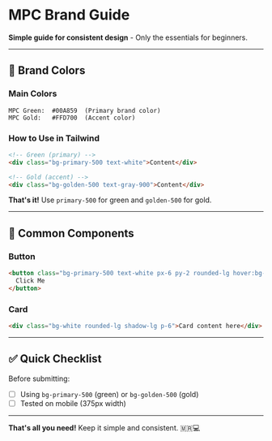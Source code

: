 # MPC Brand Guide

**Simple guide for consistent design** - Only the essentials for beginners.

---

## 🎨 Brand Colors

### Main Colors

```
MPC Green:  #00A859  (Primary brand color)
MPC Gold:   #FFD700  (Accent color)
```

### How to Use in Tailwind

```html
<!-- Green (primary) -->
<div class="bg-primary-500 text-white">Content</div>

<!-- Gold (accent) -->
<div class="bg-golden-500 text-gray-900">Content</div>
```

**That's it!** Use `primary-500` for green and `golden-500` for gold.

---

## 🎯 Common Components

### Button

```html
<button class="bg-primary-500 text-white px-6 py-2 rounded-lg hover:bg-primary-600">
  Click Me
</button>
```

### Card

```html
<div class="bg-white rounded-lg shadow-lg p-6">Card content here</div>
```

---

## ✅ Quick Checklist

Before submitting:

- [ ] Using `bg-primary-500` (green) or `bg-golden-500` (gold)
- [ ] Tested on mobile (375px width)

---

**That's all you need!** Keep it simple and consistent. 🇲🇷💻
